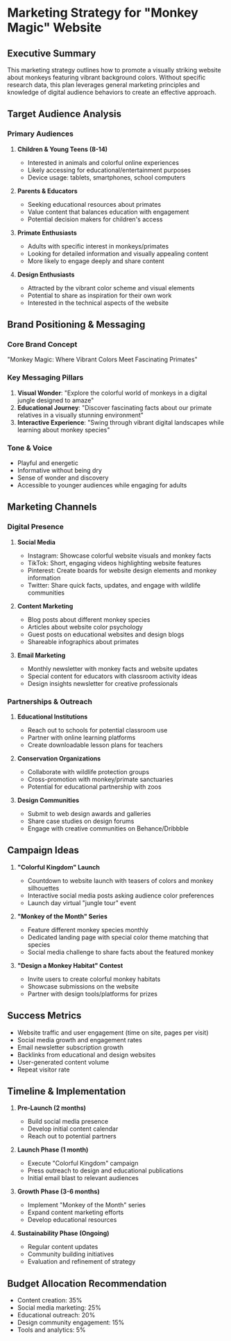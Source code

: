 # Marketing Strategy for "Monkey Magic" Website

## Executive Summary
This marketing strategy outlines how to promote a visually striking website about monkeys featuring vibrant background colors. Without specific research data, this plan leverages general marketing principles and knowledge of digital audience behaviors to create an effective approach.

## Target Audience Analysis

### Primary Audiences
1. **Children & Young Teens (8-14)**
   - Interested in animals and colorful online experiences
   - Likely accessing for educational/entertainment purposes
   - Device usage: tablets, smartphones, school computers

2. **Parents & Educators**
   - Seeking educational resources about primates
   - Value content that balances education with engagement
   - Potential decision makers for children's access

3. **Primate Enthusiasts**
   - Adults with specific interest in monkeys/primates
   - Looking for detailed information and visually appealing content
   - More likely to engage deeply and share content

4. **Design Enthusiasts**
   - Attracted by the vibrant color scheme and visual elements
   - Potential to share as inspiration for their own work
   - Interested in the technical aspects of the website

## Brand Positioning & Messaging

### Core Brand Concept
"Monkey Magic: Where Vibrant Colors Meet Fascinating Primates"

### Key Messaging Pillars
1. **Visual Wonder**: "Explore the colorful world of monkeys in a digital jungle designed to amaze"
2. **Educational Journey**: "Discover fascinating facts about our primate relatives in a visually stunning environment"
3. **Interactive Experience**: "Swing through vibrant digital landscapes while learning about monkey species"

### Tone & Voice
- Playful and energetic
- Informative without being dry
- Sense of wonder and discovery
- Accessible to younger audiences while engaging for adults

## Marketing Channels

### Digital Presence
1. **Social Media**
   - Instagram: Showcase colorful website visuals and monkey facts
   - TikTok: Short, engaging videos highlighting website features
   - Pinterest: Create boards for website design elements and monkey information
   - Twitter: Share quick facts, updates, and engage with wildlife communities

2. **Content Marketing**
   - Blog posts about different monkey species
   - Articles about website color psychology
   - Guest posts on educational websites and design blogs
   - Shareable infographics about primates

3. **Email Marketing**
   - Monthly newsletter with monkey facts and website updates
   - Special content for educators with classroom activity ideas
   - Design insights newsletter for creative professionals

### Partnerships & Outreach
1. **Educational Institutions**
   - Reach out to schools for potential classroom use
   - Partner with online learning platforms
   - Create downloadable lesson plans for teachers

2. **Conservation Organizations**
   - Collaborate with wildlife protection groups
   - Cross-promotion with monkey/primate sanctuaries
   - Potential for educational partnership with zoos

3. **Design Communities**
   - Submit to web design awards and galleries
   - Share case studies on design forums
   - Engage with creative communities on Behance/Dribbble

## Campaign Ideas

1. **"Colorful Kingdom" Launch**
   - Countdown to website launch with teasers of colors and monkey silhouettes
   - Interactive social media posts asking audience color preferences
   - Launch day virtual "jungle tour" event

2. **"Monkey of the Month" Series**
   - Feature different monkey species monthly
   - Dedicated landing page with special color theme matching that species
   - Social media challenge to share facts about the featured monkey

3. **"Design a Monkey Habitat" Contest**
   - Invite users to create colorful monkey habitats
   - Showcase submissions on the website
   - Partner with design tools/platforms for prizes

## Success Metrics
- Website traffic and user engagement (time on site, pages per visit)
- Social media growth and engagement rates
- Email newsletter subscription growth
- Backlinks from educational and design websites
- User-generated content volume
- Repeat visitor rate

## Timeline & Implementation
1. **Pre-Launch (2 months)**
   - Build social media presence
   - Develop initial content calendar
   - Reach out to potential partners

2. **Launch Phase (1 month)**
   - Execute "Colorful Kingdom" campaign
   - Press outreach to design and educational publications
   - Initial email blast to relevant audiences

3. **Growth Phase (3-6 months)**
   - Implement "Monkey of the Month" series
   - Expand content marketing efforts
   - Develop educational resources

4. **Sustainability Phase (Ongoing)**
   - Regular content updates
   - Community building initiatives
   - Evaluation and refinement of strategy

## Budget Allocation Recommendation
- Content creation: 35%
- Social media marketing: 25%
- Educational outreach: 20%
- Design community engagement: 15%
- Tools and analytics: 5%